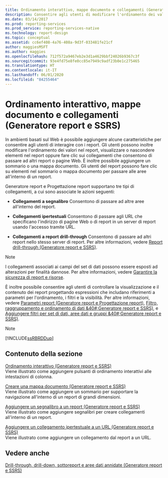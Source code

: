 ```yaml
---
title: Ordinamento interattivo, mappe documento e collegamenti (Generatore report) | Microsoft Docs
description: Consentire agli utenti di modificare l'ordinamento dei valori in un report, visualizzare o nascondere elementi e selezionare collegamenti ad altri report o a pagine Web in Generatore report.
ms.date: 03/14/2017
ms.prod: reporting-services
ms.prod_service: reporting-services-native
ms.technology: report-design
ms.topic: conceptual
ms.assetid: cc6ef408-4a76-408a-9d3f-033481fe21cf
author: maggiesMSFT
ms.author: maggies
ms.openlocfilehash: 712f572a9467eb2e3d1a4629bbf24026b9367c3f
ms.sourcegitcommit: 93e4fd75e8fe0cc85e7949c9adf23b0e1c275465
ms.translationtype: HT
ms.contentlocale: it-IT
ms.lasthandoff: 06/01/2020
ms.locfileid: "84255464"
---
```

# <a name="interactive-sort-document-maps-and-links-report-builder-and-ssrs"></a>Ordinamento interattivo, mappe documento e collegamenti (Generatore report e SSRS)
  In ambienti basati sul Web è possibile aggiungere alcune caratteristiche per consentire agli utenti di interagire con i report. Gli utenti possono inoltre modificare l'ordinamento dei valori nel report, visualizzare o nascondere elementi nel report oppure fare clic sui collegamenti che consentono di passare ad altri report o pagine Web. È inoltre possibile aggiungere un sommario o una mappa documento. Gli utenti del report possono fare clic su elementi nel sommario o mappa documento per passare alle aree all'interno di un report.  
  
 Generatore report e Progettazione report supportano tre tipi di collegamenti, a cui sono associate le azioni seguenti:  
  
-   **Collegamenti a segnalibro** Consentono di passare ad altre aree all'interno del report.  
  
-   **Collegamenti ipertestuali** Consentono di passare agli URL che specificano l'indirizzo di pagine Web o di report in un server di report usando l'accesso tramite URL.  
  
-   **Collegamenti a report drill-through** Consentono di passare ad altri report nello stesso server di report. Per altre informazioni, vedere [Report drill-through &#40;Generatore report e SSRS&#41;](../../reporting-services/report-design/drillthrough-reports-report-builder-and-ssrs.md).  
  
> [!NOTE]  
>  I collegamenti associati ai campi del set di dati possono essere esposti ad alterazioni per finalità dannose. Per altre informazioni, vedere [Garantire la sicurezza di report e risorse](../../reporting-services/security/secure-reports-and-resources.md).  
  
 È inoltre possibile consentire agli utenti di controllare la visualizzazione e il contenuto dei report progettando espressioni che includano riferimenti a parametri per l'ordinamento, i filtri e la visibilità. Per altre informazioni, vedere [Parametri report &#40;Generatore report e Progettazione report&#41;](../../reporting-services/report-design/report-parameters-report-builder-and-report-designer.md), [Filtro, raggruppamento e ordinamento di dati &40#;Generatore report e SSRS&#41;](../../reporting-services/report-design/filter-group-and-sort-data-report-builder-and-ssrs.md), e [Aggiungere filtri per set di dati, aree dati e gruppi &40#;Generatore report e SSRS&#41;](../../reporting-services/report-design/add-dataset-filters-data-region-filters-and-group-filters.md).  
  
> [!NOTE]  
>  [!INCLUDE[ssRBRDDup](../../includes/ssrbrddup-md.md)]  
  
## <a name="in-this-section"></a>Contenuto della sezione  
 [Ordinamento interattivo &#40;Generatore report e SSRS&#41;](../../reporting-services/report-design/interactive-sort-report-builder-and-ssrs.md)  
 Viene illustrato come aggiungere pulsanti di ordinamento interattivi alle intestazioni di colonna.  
  
 [Creare una mappa documento &#40;Generatore report e SSRS&#41;](../../reporting-services/report-design/create-a-document-map-report-builder-and-ssrs.md)  
 Viene illustrato come aggiungere un sommario per supportare la navigazione all'interno di un report di grandi dimensioni.  
  
 [Aggiungere un segnalibro a un report &#40;Generatore report e SSRS&#41;](../../reporting-services/report-design/add-a-bookmark-to-a-report-report-builder-and-ssrs.md)  
 Viene illustrato come aggiungere segnalibri per creare collegamenti all'interno di un report.  
  
 [Aggiungere un collegamento ipertestuale a un URL &#40;Generatore report e SSRS&#41;](../../reporting-services/report-design/add-a-hyperlink-to-a-url-report-builder-and-ssrs.md)  
 Viene illustrato come aggiungere un collegamento dal report a un URL.  
  
## <a name="see-also"></a>Vedere anche  
 [Drill-through, drill-down, sottoreport e aree dati annidate &#40;Generatore report e SSRS&#41;](../../reporting-services/report-design/drillthrough-drilldown-subreports-and-nested-data-regions.md)  
  
  
